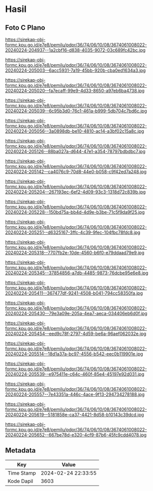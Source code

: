 # Hasil

## Foto C Plano

https://sirekap-obj-formc.kpu.go.id/e7e8/pemilu/pdpr/36/74/06/10/08/3674061008022-20240224-204937--1a2cbf16-d838-4035-9072-03c689fc42bc.jpg

https://sirekap-obj-formc.kpu.go.id/e7e8/pemilu/pdpr/36/74/06/10/08/3674061008022-20240224-205003--6acc5931-7a19-45bb-920b-cba0ed1634a3.jpg

https://sirekap-obj-formc.kpu.go.id/e7e8/pemilu/pdpr/36/74/06/10/08/3674061008022-20240224-205020--fa7ecaff-99e9-4d33-8650-a97eb6ba4738.jpg

https://sirekap-obj-formc.kpu.go.id/e7e8/pemilu/pdpr/36/74/06/10/08/3674061008022-20240224-205039--6c95b3d0-76c1-461a-b999-5db704c7bd6c.jpg

https://sirekap-obj-formc.kpu.go.id/e7e8/pemilu/pdpr/36/74/06/10/08/3674061008022-20240224-205056--3a0898db-be10-4810-ac14-a3bf02c15a8c.jpg

https://sirekap-obj-formc.kpu.go.id/e7e8/pemilu/pdpr/36/74/06/10/08/3674061008022-20240224-205126--88ba027a-d644-47e1-a354-78797bdbdbc7.jpg

https://sirekap-obj-formc.kpu.go.id/e7e8/pemilu/pdpr/36/74/06/10/08/3674061008022-20240224-205142--ca4076c9-70d8-44e0-b058-c9f42ed7a248.jpg

https://sirekap-obj-formc.kpu.go.id/e7e8/pemilu/pdpr/36/74/06/10/08/3674061008022-20240224-205204--267193ec-6ef2-4d09-93c3-1318d72c839b.jpg

https://sirekap-obj-formc.kpu.go.id/e7e8/pemilu/pdpr/36/74/06/10/08/3674061008022-20240224-205228--150bd75a-bb4d-4d9e-b3be-71c5f9da9f25.jpg

https://sirekap-obj-formc.kpu.go.id/e7e8/pemilu/pdpr/36/74/06/10/08/3674061008022-20240224-205251--d6325167-3ffc-4c39-9fec-104fbc78fdc8.jpg

https://sirekap-obj-formc.kpu.go.id/e7e8/pemilu/pdpr/36/74/06/10/08/3674061008022-20240224-205318--7707fb2e-10de-4560-b6f0-e79ddaad79e9.jpg

https://sirekap-obj-formc.kpu.go.id/e7e8/pemilu/pdpr/36/74/06/10/08/3674061008022-20240224-205345--37854856-a7db-4485-9873-76dcbe95e6e8.jpg

https://sirekap-obj-formc.kpu.go.id/e7e8/pemilu/pdpr/36/74/06/10/08/3674061008022-20240224-205411--367477df-9241-4508-b041-794cc58350fa.jpg

https://sirekap-obj-formc.kpu.go.id/e7e8/pemilu/pdpr/36/74/06/10/08/3674061008022-20240224-205430--79e3a09e-205a-4ea7-aeca-034406eb6d0f.jpg

https://sirekap-obj-formc.kpu.go.id/e7e8/pemilu/pdpr/36/74/06/10/08/3674061008022-20240224-205454--eed9c78f-2797-4d59-be6a-96aef062032e.jpg

https://sirekap-obj-formc.kpu.go.id/e7e8/pemilu/pdpr/36/74/06/10/08/3674061008022-20240224-205514--18d1a37a-bc97-4556-b542-eec0b119901e.jpg

https://sirekap-obj-formc.kpu.go.id/e7e8/pemilu/pdpr/36/74/06/10/08/3674061008022-20240224-205539--e975411e-c64c-460f-85e4-45197e92d031.jpg

https://sirekap-obj-formc.kpu.go.id/e7e8/pemilu/pdpr/36/74/06/10/08/3674061008022-20240224-205557--7e43351a-446c-4ace-9f13-294734278188.jpg

https://sirekap-obj-formc.kpu.go.id/e7e8/pemilu/pdpr/36/74/06/10/08/3674061008022-20240224-205619--5181858e-ca37-4421-8d58-b10143c39dcd.jpg

https://sirekap-obj-formc.kpu.go.id/e7e8/pemilu/pdpr/36/74/06/10/08/3674061008022-20240224-205652--667be78d-e320-4cf9-87b6-45fc9cdd4078.jpg


## Metadata

| Key        | Value               |
| ---------- | ------------------- |
| Time Stamp | 2024-02-24 22:33:55 |
| Kode Dapil | 3603                |



